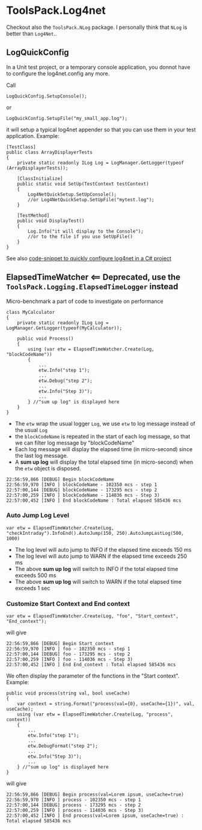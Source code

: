 # ToolsPack.Log4net

Checkout also the `ToolsPack.NLog` package. I personally think that `NLog` is better than `Log4Net`..

## LogQuickConfig

In a Unit test project, or a temporary console application, you donnot have to configure the log4net.config any more.

Call

```CSharp
LogQuickConfig.SetupConsole();
```

or

```CSharp
LogQuickConfig.SetupFile("my_small_app.log");
```

it will setup a typical log4net appender so that you can use them in your test application. Example:

```CSharp
[TestClass]
public class ArrayDisplayerTests
{
	private static readonly ILog Log = LogManager.GetLogger(typeof (ArrayDisplayerTests));

	[ClassInitialize]
	public static void SetUp(TestContext testContext)
	{
		Log4NetQuickSetup.SetUpConsole();
		//or Log4NetQuickSetup.SetUpFile("mytest.log");
	}

	[TestMethod]
	public void DisplayTest()
	{
		Log.Info("it will display to the Console");
		//or to the file if you use SetUpFile()
	}
}
```

See also [code-snippet to quickly configure log4net in a C# project](https://github.com/duongphuhiep/ToolsPack.Net/wiki/log4net)

## ElapsedTimeWatcher <== Deprecated, use the `ToolsPack.Logging.ElapsedTimeLogger` instead

Micro-benchmark a part of code to investigate on performance

```CSharp
class MyCalculator
{
	private static readonly ILog Log = LogManager.GetLogger(typeof(MyCalculator));

	public void Process()
	{
		using (var etw = ElapsedTimeWatcher.Create(Log, "blockCodeName"))
		{
		    ...
		    etw.Info("step 1");
		    ...
		    etw.Debug("step 2");
			...
		    etw.Info("Step 3)");
		    ...
		} //"sum up log" is displayed here
	}
}
```

- The `etw` wrap the usual logger `Log`, we use `etw` to log message instead of the usual `Log`
- the `blockCodeName` is repeated in the start of each log message, so that we can filter log message by "blockCodeName"
- Each log message will display the elapsed time (in micro-second) since the last log message.
- A **sum up log** will display the total elapsed time (in micro-second) when the `etw` object is disposed.

```
22:56:59,866 [DEBUG] Begin blockCodeName
22:56:59,970 [INFO ] blockCodeName - 102350 mcs - step 1
22:57:00,144 [DEBUG] blockCodeName - 173295 mcs - step 2
22:57:00,259 [INFO ] blockCodeName - 114036 mcs - Step 3)
22:57:00,452 [INFO ] End blockCodeName : Total elapsed 585436 mcs
```

### Auto Jump Log Level

```CSharp
var etw = ElapsedTimeWatcher.Create(Log, "checkIntraday").InfoEnd().AutoJump(150, 250).AutoJumpLastLog(500, 1000)
```

- The log level will auto jump to INFO if the elapsed time exceeds 150 ms
- The log level will auto jump to WARN if the elapsed time exceeds 250 ms
- The above **sum up log** will switch to INFO if the total elapsed time exceeds 500 ms
- The above **sum up log** will switch to WARN if the total elapsed time exceeds 1 sec

### Customize Start Context and End context

```CSharp
var etw = ElapsedTimeWatcher.Create(Log, "foo", "Start_context", "End_context");
```

will give

```
22:56:59,866 [DEBUG] Begin Start_context
22:56:59,970 [INFO ] foo - 102350 mcs - step 1
22:57:00,144 [DEBUG] foo - 173295 mcs - step 2
22:57:00,259 [INFO ] foo - 114036 mcs - Step 3)
22:57:00,452 [INFO ] End End_context : Total elapsed 585436 mcs
```

We often display the parameter of the functions in the "Start context". Example:

```CSharp
public void process(string val, bool useCache)
{
	var context = string.Format("process(val={0}, useCache={1})", val, useCache);
	using (var etw = ElapsedTimeWatcher.Create(Log, "process", context))
	{
	    ...
	    etw.Info("step 1");
	    ...
	    etw.DebugFormat("step 2");
		...
	    etw.Info("Step 3)");
	    ...
	} //"sum up log" is displayed here
}
```

will give

```
22:56:59,866 [DEBUG] Begin process(val=Lorem ipsum, useCache=true)
22:56:59,970 [INFO ] process - 102350 mcs - step 1
22:57:00,144 [DEBUG] process - 173295 mcs - step 2
22:57:00,259 [INFO ] process - 114036 mcs - Step 3)
22:57:00,452 [INFO ] End process(val=Lorem ipsum, useCache=true) : Total elapsed 585436 mcs
```
